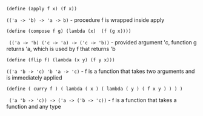 ``` (define (apply f x) (f x)) ```

```(('a -> 'b) -> 'a -> b)``` - procedure f is wrapped inside apply

```(define (compose f g) (lambda (x)  (f (g x))))```

``` (('a -> 'b) ('c -> 'a) -> ('c -> 'b))``` - provided argument 'c, function
g returns 'a, which is used by f that returns 'b

```(define (flip f) (lambda (x y) (f y x)))```

``` (('a 'b -> 'c) 'b 'a -> 'c) ``` - f is a function that takes two arguments and
is immediately applied


```(define ( curry f ) ( lambda ( x ) ( lambda ( y ) ( f x y ) ) ) )```

``` ('a 'b -> 'c)) -> ('a -> ('b -> 'c))``` - f is a function that takes a function
and any type